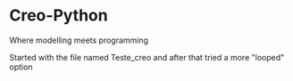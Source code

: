 # Creo-Python
Where modelling meets programming


Started with the file named Teste_creo and after that tried a more "looped" option


